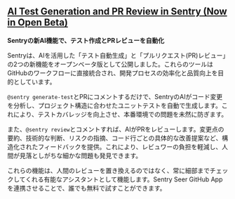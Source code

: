 ## [AI Test Generation and PR Review in Sentry (Now in Open Beta)](https://blog.sentry.io/ai-test-generation-and-pr-review-in-sentry-now-in-open-beta/)

**Sentryの新AI機能で、テスト作成とPRレビューを自動化**

Sentryは、AIを活用した「テスト自動生成」と「プルリクエスト(PR)レビュー」の2つの新機能をオープンベータ版として公開しました。これらのツールはGitHubのワークフローに直接統合され、開発プロセスの効率化と品質向上を目的としています。

`@sentry generate-test`とPRにコメントするだけで、SentryのAIがコード変更を分析し、プロジェクト構造に合わせたユニットテストを自動で生成します。これにより、テストカバレッジを向上させ、本番環境での問題を未然に防ぎます。

また、`@sentry review`とコメントすれば、AIがPRをレビューします。変更点の要約、技術的な判断、リスクの指摘、コード行ごとの具体的な改善提案など、構造化されたフィードバックを提供。これにより、レビュワーの負担を軽減し、人間が見落としがちな細かな問題も発見できます。

これらの機能は、人間のレビューを置き換えるのではなく、常に細部までチェックしてくれる有能なアシスタントとして機能します。Sentry Seer GitHub Appを連携させることで、誰でも無料で試すことができます。